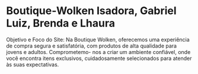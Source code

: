 # Boutique-Wolken Isadora, Gabriel Luiz, Brenda e Lhaura
Objetivo e Foco do Site:  Na Boutique Wolken, oferecemos uma experiência de compra segura e satisfatória, com produtos de alta qualidade para jovens e adultos. Comprometemo- nos a criar um ambiente confiável, onde você encontra itens exclusivos, cuidadosamente selecionados para atender às suas expectativas. 

